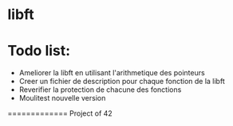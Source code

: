 libft
=====

Todo list:
==========
- Ameliorer la libft en utilisant l'arithmetique des pointeurs
- Creer un fichier de description pour chaque fonction de la libft
- Reverifier la protection de chacune des fonctions
- Moulitest nouvelle version

=============
Project of 42
